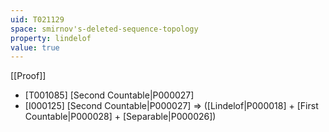 ```yaml
---
uid: T021129
space: smirnov's-deleted-sequence-topology
property: lindelof
value: true
---
```

[[Proof]]

* [T001085] [Second Countable|P000027]
* [I000125] [Second Countable|P000027] => ([Lindelof|P000018] + [First Countable|P000028] + [Separable|P000026])

